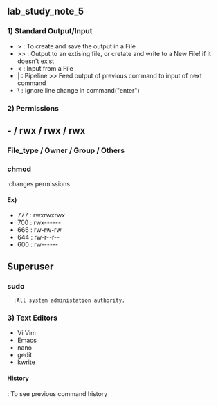 ## lab_study_note_5    

### 1) Standard Output/Input    



 - \>     :  To create and save the output in a File    
 - \>>    :  Output to an extising file, or cretate and write to a New File! if it doesn't exist    
 - <     :  Input from a File
 - |     :  Pipeline >> Feed output of previous command to input of next command   
 - \     :  Ignore line change in command("enter")   
    
    
    
    

### 2) Permissions    

  ## - / rwx / rwx / rwx   
    
  ### File_type / Owner / Group / Others    
    
    
  ### **chmod**    
   
  :changes permissions    
    
    
    
  #### Ex)   
   
  + 777   :  rwxrwxrwx   
  + 700   :  rwx\------     
  + 666   :  rw-rw-rw    
  + 644   :  rw-r--r--    
  + 600   :  rw\------    
    
    
    
  ## Superuser    
    
  ### sudo    
     
      :All system administation authority.    
     
     
     
 ### 3) Text Editors   
 
 
 * Vi Vim   
 * Emacs    
 * nano    
 * gedit    
 * kwrite     



####  History    

   : To see previous command history   
   
   
   
   
   
   
     
     
     
     
     
